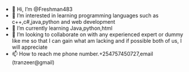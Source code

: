 - 👋 Hi, I’m @Freshman483
- 👀 I’m interested in learning programming languages such as c++,c#,java,python and web development
- 🌱 I’m currently learning  Java,python,html 
- 💞️ I’m looking to collaborate on with any experienced expert or dummy like me so that I can gain what am lacking and if possible both of us, I will  appreciate
- 📫 How to reach me  phone number.+254757450727,email (tranzeer@gmail)

<!---
Freshman483/Freshman483 is a ✨ special ✨ repository because its `README.md` (this file) appears on your GitHub profile.
You can click the Preview link to take a look at your changes.
--->
